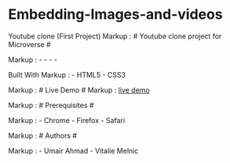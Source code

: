 # Embedding-Images-and-videos
Youtube clone (First Project)
Markup :  # Youtube clone project for Microverse  #


Markup :  - - - -

Built With
 Markup : - HTML5 
          - CSS3 


Markup :  # Live Demo #
Markup :  [live demo](https://jovial-neumann-6765b0.netlify.app/)



Markup :  # Prerequisites #

Markup : - Chrome 
          - Firefox
          - Safari



Markup : # Authors # 

Markup : - Umair Ahmad 
          - Vitalie Melnic

